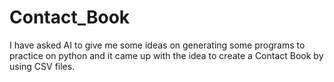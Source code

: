 # Contact_Book
I have asked AI to give me some ideas on generating some programs to practice on python and it came up with the idea to create a Contact Book by using CSV files.
